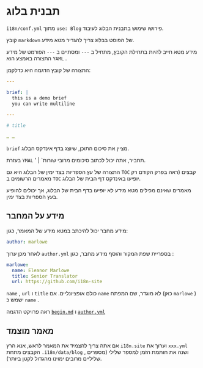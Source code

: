 # תבנית בלוג

`i18n/conf.yml` מתוך `use: Blog` פירושו שימוש בתבנית הבלוג לעיבוד.

קובץ `markdown` של הפוסט בבלוג צריך להגדיר מטא מידע.

מידע מטא חייב להיות בתחילת הקובץ, מתחיל ב `---` ומסתיים ב `---` הפורמט של מידע התצורה באמצע הוא `YAML` .

התצורה של קובץ הדגמה היא כדלקמן:

```yml
---

brief: |
  this is a demo brief
  you can write multiline

---

# title

… …
```

`brief` מציין את סיכום התוכן, שיוצג בדף אינדקס הבלוג.

בעזרת `YMAL` ' | `תחביר, אתה יכול לכתוב סיכומים מרובי שורות.

התצורה של עץ הספריות בצד ימין של הבלוג היא גם `TOC` קבצים (ראה בפרק הקודם רק מאמרים הרשומים ב `TOC` יופיעו באינדקס דף הבית של הבלוג.

מאמרים שאינם מכילים מטא מידע לא יופיעו בדף הבית של הבלוג, אך יכולים להופיע בעץ הספריות בצד ימין.

## מידע על המחבר

מידע מחבר יכול להיכתב במטא מידע של המאמר, כגון:

```yml
author: marlowe
```

לאחר מכן ערוך `author.yml` בספריית שפת המקור והוסף מידע מחבר, כגון :

```yml
marlowe:
  name: Eleanor Marlowe
  title: Senior Translator
  url: https://github.com/i18n-site
```

`name` , `url` ו `title` כולם אופציונליים. אם `name` לא מוגדר, שם המפתח (כאן `marlowe` ) ישמש כ `name` .

ראה פרויקט הדגמה [`begin.md`](https://github.com/i18n-site/demo.i18n.site/blob/main/en/blog/news/begin.md?plain=1) ו [`author.yml`](https://github.com/i18n-site/demo.i18n.site/blob/main/en/author.yml)

## מאמר מוצמד

אם אתה צריך להצמיד את המאמר לראש, אנא הרץ `i18n.site` וערוך את `xxx.yml` הקבצים מתחת `.i18n/data/blog` , ושנה את חותמת הזמן למספר שלילי (מספרים שליליים מרובים ימוינו מהגדול לקטן ביותר).